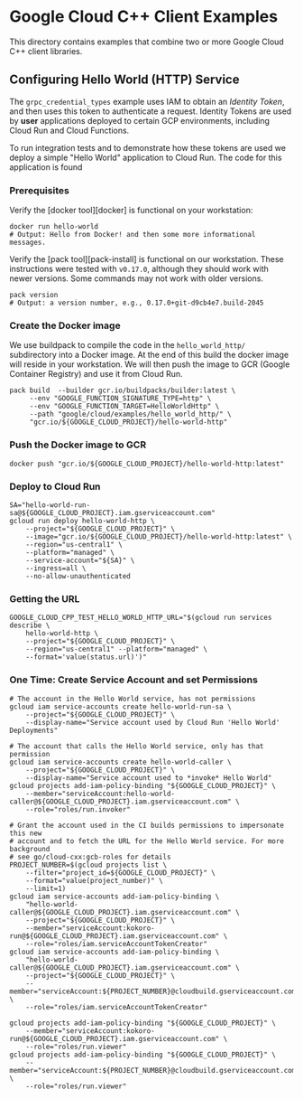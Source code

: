 # Google Cloud C++ Client Examples

This directory contains examples that combine two or more Google Cloud C++
client libraries.


## Configuring Hello World (HTTP) Service

The `grpc_credential_types` example uses IAM to obtain an *Identity Token*, and
then uses this token to authenticate a request. Identity Tokens are used by
**user** applications deployed to certain GCP environments, including Cloud Run
and Cloud Functions.

To run integration tests and to demonstrate how these tokens are used we deploy
a simple "Hello World" application to Cloud Run. The code for this application
is found

### Prerequisites

Verify the [docker tool][docker] is functional on your workstation:

```shell
docker run hello-world
# Output: Hello from Docker! and then some more informational messages.
```

Verify the [pack tool][pack-install] is functional on our workstation. These
instructions were tested with `v0.17.0`, although they should work with newer
versions. Some commands may not work with older versions.

```shell
pack version
# Output: a version number, e.g., 0.17.0+git-d9cb4e7.build-2045
```

### Create the Docker image

We use buildpack to compile the code in the `hello_world_http/` subdirectory
into a Docker image. At the end of this build the docker image will reside in
your workstation. We will then push the image to GCR (Google Container Registry)
and use it from Cloud Run.

```shell
pack build  --builder gcr.io/buildpacks/builder:latest \
     --env "GOOGLE_FUNCTION_SIGNATURE_TYPE=http" \
     --env "GOOGLE_FUNCTION_TARGET=HelloWorldHttp" \
     --path "google/cloud/examples/hello_world_http/" \
     "gcr.io/${GOOGLE_CLOUD_PROJECT}/hello-world-http"
```

### Push the Docker image to GCR

```shell
docker push "gcr.io/${GOOGLE_CLOUD_PROJECT}/hello-world-http:latest"
```

### Deploy to Cloud Run

```shell
SA="hello-world-run-sa@${GOOGLE_CLOUD_PROJECT}.iam.gserviceaccount.com"
gcloud run deploy hello-world-http \
    --project="${GOOGLE_CLOUD_PROJECT}" \
    --image="gcr.io/${GOOGLE_CLOUD_PROJECT}/hello-world-http:latest" \
    --region="us-central1" \
    --platform="managed" \
    --service-account="${SA}" \
    --ingress=all \
    --no-allow-unauthenticated
```

### Getting the URL

```shell
GOOGLE_CLOUD_CPP_TEST_HELLO_WORLD_HTTP_URL="$(gcloud run services describe \
    hello-world-http \
    --project="${GOOGLE_CLOUD_PROJECT}" \
    --region="us-central1" --platform="managed" \
    --format='value(status.url)')"
```

### One Time: Create Service Account and set Permissions

```shell
# The account in the Hello World service, has not permissions
gcloud iam service-accounts create hello-world-run-sa \
    --project="${GOOGLE_CLOUD_PROJECT}" \
    --display-name="Service account used by Cloud Run 'Hello World' Deployments"

# The account that calls the Hello World service, only has that permission
gcloud iam service-accounts create hello-world-caller \
    --project="${GOOGLE_CLOUD_PROJECT}" \
    --display-name="Service account used to *invoke* Hello World"
gcloud projects add-iam-policy-binding "${GOOGLE_CLOUD_PROJECT}" \
    --member="serviceAccount:hello-world-caller@${GOOGLE_CLOUD_PROJECT}.iam.gserviceaccount.com" \
    --role="roles/run.invoker"

# Grant the account used in the CI builds permissions to impersonate this new
# account and to fetch the URL for the Hello World service. For more background
# see go/cloud-cxx:gcb-roles for details
PROJECT_NUMBER=$(gcloud projects list \
    --filter="project_id=${GOOGLE_CLOUD_PROJECT}" \
    --format="value(project_number)" \
    --limit=1)
gcloud iam service-accounts add-iam-policy-binding \
    "hello-world-caller@${GOOGLE_CLOUD_PROJECT}.iam.gserviceaccount.com" \
    --project="${GOOGLE_CLOUD_PROJECT}" \
    --member="serviceAccount:kokoro-run@${GOOGLE_CLOUD_PROJECT}.iam.gserviceaccount.com" \
    --role="roles/iam.serviceAccountTokenCreator"
gcloud iam service-accounts add-iam-policy-binding \
    "hello-world-caller@${GOOGLE_CLOUD_PROJECT}.iam.gserviceaccount.com" \
    --project="${GOOGLE_CLOUD_PROJECT}" \
    --member="serviceAccount:${PROJECT_NUMBER}@cloudbuild.gserviceaccount.com" \
    --role="roles/iam.serviceAccountTokenCreator"

gcloud projects add-iam-policy-binding "${GOOGLE_CLOUD_PROJECT}" \
    --member="serviceAccount:kokoro-run@${GOOGLE_CLOUD_PROJECT}.iam.gserviceaccount.com" \
    --role="roles/run.viewer"
gcloud projects add-iam-policy-binding "${GOOGLE_CLOUD_PROJECT}" \
    --member="serviceAccount:${PROJECT_NUMBER}@cloudbuild.gserviceaccount.com" \
    --role="roles/run.viewer"
```
